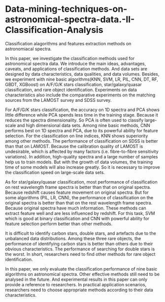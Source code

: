 # Data-mining-techniques-on-astronomical-spectra-data.-II-Classification-Analysis
Classification alagorithms and features extraction methods on astronomiacal spectra.

In this paper, we investigate the classification methods used for astronomical spectra data. We introduce the main ideas, advantages, caveats, and applications of classification methods. And data sets are
designed by data characteristics, data qualities, and data volumes.
Besides, we experiment with nine basic algorithms(KNN, SVM, LR,
PIL, CNN, DT, RF, GBDT, XGBoost) on A/F/G/K stars classification, star/galaxy/quasar classification, and rare object identification.
Experiments on data characteristics also include the comparative
experiments on the matching sources from the LAMOST survey and
SDSS survey.

For A/F/G/K stars classification, the accuracy on 1D spectra and
PCA shows little difference while PCA spends less time in the
training stage. Because it reduces the spectra dimensionality. So
PCA is often used to classify large-scale and high dimensional data
sets. Among nine basic methods, CNN performs best on 1D spectra
and PCA, due to its powerful ability for feature selection. For the
classification on line indices, KNN shows superiority among other
methods. The performance of classification on SDSS is better than
that on LAMOST. Because the calibration quality of LAMOST is
undesirable, which is affected by many factors (i.e. fibre-to-fibre
sensitivity variations). In addition, high-quality spectra and a large
number of samples help us to train models. But with the growth of
data volumes, the training time of some models will also increase
greatly. So it is necessary to improve the classification speed on
large-scale data sets.

As for star/galaxy/quasar classification, most performance of
classification on rest wavelength frame spectra is better than that
on original spectra. Because redshift causes feature movement on
original spectra. But for some algorithms (PIL, LR, CNN), the
performance of classification on the original spectra is better than
that on the rest wavelength frame spectra. Because original spectra
have much information. These methods can extract feature well and
are less influenced by redshift. For this task, SVM which is good
at binary classification and CNN with powerful ability for feature
selection perform better than other methods.

It is difficult to identify carbon stars, double stars, and artefacts due
to the unbalanced data distributions. Among these three rare objects,
the performance of identifying carbon stars is better than others due
to their obvious characteristics. The performance of searching for
double stars is the worst. In short, researchers need to find other
methods for rare object identification.

In this paper, we only evaluate the classification performance
of nine basic algorithms on astronomical spectra. Other effective
methods still need to be analysed in the future. And experimental
results in this paper can only provide a reference to researchers. In
practical application scenarios, researchers need to choose appropriate methods according to their data characteristics.
